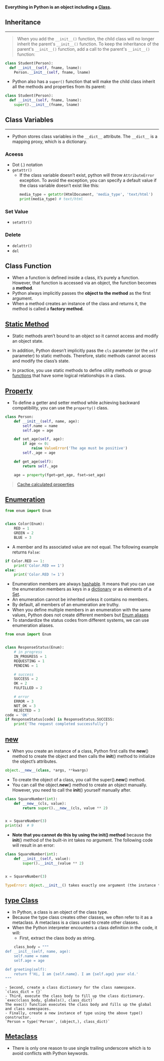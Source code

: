 **Everything in Python is an object including a [Class](https://www.pythontutorial.net/python-oop/python-class/).**

## Inheritance
---
> When you add the `__init__()` function, the child class will no longer inherit the parent's `__init__()` function.
To keep the inheritance of the parent's `__init__()` function, add a call to the parent's `__init__()` function:

```py
class Student(Person):
  def __init__(self, fname, lname):
    Person.__init__(self, fname, lname)
```
- Python also has a `super()` function that will make the child class inherit all the methods and properties from its parent:
```py
class Student(Person):
  def __init__(self, fname, lname):
    super().__init__(fname, lname)
```

## Class Variables
---
- Python stores class variables in the `__dict__` attribute. The `__dict__` is a mapping proxy, which is a dictionary.
### Aceess
- Dot (.) notation
- `getattr()`
	- If the class variable doesn’t exist, python will throw `AttributeError` exception. To avoid the exception, you can specify a default value if the class variable doesn’t exist like this:
		```python
		media_type = getattr(HtmlDocument, 'media_type', 'text/html')
		print(media_type) # text/html
		```
### Set Value
- `setattr()`
### Delete 
- `delattr()`
- `del`
## Class Function
- When a function is defined inside a class, it’s purely a function. However, that function is accessed via an object, the function becomes a **method**.
- Python always implicitly passes the **object to the method** as the first argument.
- When a method creates an instance of the class and returns it, the method is called a **factory method**.
## [Static Method](https://www.pythontutorial.net/python-oop/python-static-methods/)
- Static methods aren’t bound to an object so it cannot access and modify an object state.

- In addition, Python doesn’t implicitly pass the `cls` parameter (or the `self` parameter) to static methods. Therefore, static methods cannot access and modify the class’s state.

- In practice, you use static methods to define utility methods or group [functions](https://www.pythontutorial.net/python-basics/python-functions/) that have some logical relationships in a class.
## [Property](https://www.pythontutorial.net/python-oop/python-properties/)
* To define a getter and setter method while achieving backward compatibility, you can use the `property()` class.
```python
class Person:
    def __init__(self, name, age):
        self.name = name
        self.age = age

    def set_age(self, age):
        if age <= 0:
            raise ValueError('The age must be positive')
        self._age = age

    def get_age(self):
        return self._age

    age = property(fget=get_age, fset=set_age)
```

> [Cache calculated properties](https://www.pythontutorial.net/python-oop/python-readonly-property/)

## [Enumeration](https://www.pythontutorial.net/python-oop/python-enumeration/)
```python
from enum import Enum


class Color(Enum):
    RED = 1
    GREEN = 2
    BLUE = 3
```

- A member and its associated value are not equal. The following example returns `False`:
```python
if Color.RED == 1:
    print('Color.RED == 1')
else:
    print('Color.RED != 1')
```
- Enumeration members are always [hashable](https://www.pythontutorial.net/python-oop/python-__hash__/). It means that you can use the enumeration members as keys in a [dictionary](https://www.pythontutorial.net/python-basics/python-dictionary/) or as elements of a [Set](https://www.pythontutorial.net/python-basics/python-set/).
- An enumeration cannot be inherited unless it contains no members.
- By default, all members of an enumeration are truthy.
- When you define multiple members in an enumeration with the same values, Python does not create different members but [Enum aliases](https://www.pythontutorial.net/python-oop/python-enum-unique/)
- To standardize the status codes from different systems, we can use enumeration aliases.
```python
from enum import Enum


class ResponseStatus(Enum):
    # in progress
    IN_PROGRESS = 1
    REQUESTING = 1
    PENDING = 1

    # success
    SUCCESS = 2
    OK = 2
    FULFILLED = 2

    # error
    ERROR = 3
    NOT_OK = 3
    REJECTED = 3
code = 'OK'
if ResponseStatus[code] is ResponseStatus.SUCCESS:
    print('The request completed successfully')
```
## [ __new__](https://www.pythontutorial.net/python-oop/python-__new__/)
- When you create an instance of a class, Python first calls the __new__() method to create the object and then calls the __init__() method to initialize the object’s attributes.
```python
object.__new__(class, *args, **kwargs)
```
- To create the object of a class, you call the super().__new__() method.
- You can call the object.__new__() method to create an object manually. However, you need to call the __init__() yourself manually after. 
```python
class SquareNumber(int):
    def __new__(cls, value):
        return super().__new__(cls, value ** 2)


x = SquareNumber(3)
print(x)  # 9
```
- **Note that you cannot do this by using the __init__() method** because the __init__() method of the built-in int takes no argument. The following code will result in an error:
```python
class SquareNumber(int):
    def __init__(self, value):
        super().__init__(value ** 2)


x = SquareNumber(3)

TypeError: object.__init__() takes exactly one argument (the instance to initialize)
```
## [type Class](https://www.pythontutorial.net/python-oop/python-type-class/)
- In Python, a class is an object of the class type.
- Because the type class creates other classes, we often refer to it as a metaclass. A metaclass is a class used to create other classes.
- When the Python interpreter encounters a class definition in the code, it will:
	- First, extract the class body as string.
```python
	class_body = """
def __init__(self, name, age):
    self.name = name
    self.age = age

def greeting(self):
    return f'Hi, I am {self.name}. I am {self.age} year old.'
"""
```
	- Second, create a class dictionary for the class namespace.
	`class_dict = {}`
	- Third, execute the class body to fill up the class dictionary.
	`exec(class_body, globals(), class_dict)`
	The exec() function executes the class body and fills up the global and class namespaces.
	- Finally, create a new instance of type using the above type() constructor.
	`Person = type('Person', (object,), class_dict)`
	
## [Metaclass](https://www.pythontutorial.net/python-oop/python-metaclass/)
- There is only one reason to use single trailing underscore which is to avoid conflicts with Python keywords. 
